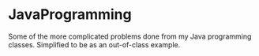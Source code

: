 # JavaProgramming
Some of the more complicated problems done from my Java programming classes. Simplified to be as an out-of-class example.
